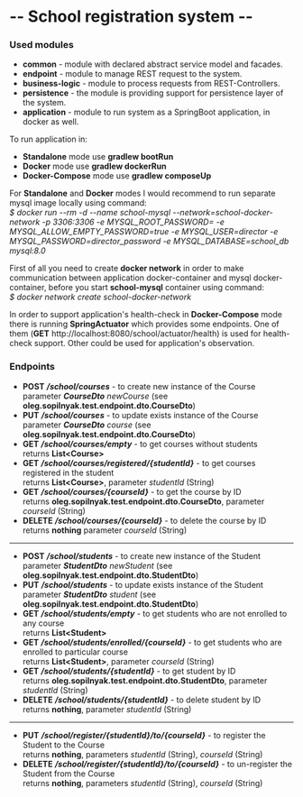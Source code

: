 # -- School registration system --

### Used modules
* **common** - module with declared abstract service model and facades.
* **endpoint** - module to manage REST request to the system. 
* **business-logic** - module to process requests from REST-Controllers.
* **persistence** - the module is providing support for persistence layer of the system.
* **application** - module to run system as a SpringBoot application, in docker as well.

To run application in:
* **Standalone** mode use **gradlew bootRun**
* **Docker** mode use **gradlew dockerRun**
* **Docker-Compose** mode use **gradlew composeUp**

For **Standalone** and **Docker** modes I would recommend to run separate mysql image locally using command:<BR>
_$ docker run --rm -d --name school-mysql --network=school-docker-network -p 3306:3306 -e MYSQL_ROOT_PASSWORD= -e MYSQL_ALLOW_EMPTY_PASSWORD=true -e MYSQL_USER=director -e MYSQL_PASSWORD=director_password -e MYSQL_DATABASE=school_db mysql:8.0_

First of all you need to create **docker network** in order to make 
communication between application docker-container and mysql docker-container, before you start **school-mysql** container using command:<BR> 
_$ docker network create school-docker-network_<BR>

In order to support application's health-check in **Docker-Compose** mode there is running **SpringActuator** which provides some endpoints.
One of them (**GET** http://localhost:8080/school/actuator/health) is used for health-check support.
Other could be used for application's observation.

### Endpoints
* **POST** **_/school/courses_** - to create new instance of the Course<BR>
  parameter _**CourseDto** newCourse_ (see **oleg.sopilnyak.test.endpoint.dto.CourseDto**)
* **PUT** **_/school/courses_** - to update exists instance of the Course<BR>
  parameter _**CourseDto** course_ (see **oleg.sopilnyak.test.endpoint.dto.CourseDto**)
* **GET** **_/school/courses/empty_** - to get courses without students<BR>returns **List&lt;Course&gt;**
* **GET** **_/school/courses/registered/{studentId}_** - to get courses registered in the student<BR>returns **List&lt;Course&gt;**,  parameter _studentId_ (String)
* **GET** **_/school/courses/{courseId}_** - to get the course by ID<BR>returns **oleg.sopilnyak.test.endpoint.dto.CourseDto**, parameter _courseId_ (String)
* **DELETE** **_/school/courses/{courseId}_** - to delete the course by ID<BR>returns **nothing**
  parameter _courseId_ (String)
--------------------------------------------------------------------
* **POST** **_/school/students_** - to create new instance of the Student<BR>
  parameter _**StudentDto** newStudent_ (see **oleg.sopilnyak.test.endpoint.dto.StudentDto**)
* **PUT** **_/school/students_** - to update exists instance of the Student<BR>
  parameter _**StudentDto** student_ (see **oleg.sopilnyak.test.endpoint.dto.StudentDto**)
* **GET** **_/school/students/empty_** - to get students who are not enrolled to any course<BR>
  returns **List&lt;Student&gt;**
* **GET** **_/school/students/enrolled/{courseId}_** - to get students who are enrolled to particular course<BR>
  returns **List&lt;Student&gt;**, parameter _courseId_ (String)
* **GET** **_/school/students/{studentId}_** - to get student by ID<BR>
  returns **oleg.sopilnyak.test.endpoint.dto.StudentDto**, parameter _studentId_ (String)
* **DELETE** **_/school/students/{studentId}_** - to delete student by ID<BR>
  returns **nothing**, parameter _studentId_ (String)
--------------------------------------------------------------------
* **PUT** **_/school/register/{studentId}/to/{courseId}_** - to register the Student to the Course<BR>
  returns **nothing**, parameters _studentId_ (String), _courseId_ (String) 
* **DELETE** **_/school/register/{studentId}/to/{courseId}_** - to un-register the Student from the Course<BR>
  returns **nothing**, parameters _studentId_ (String), _courseId_ (String) 
